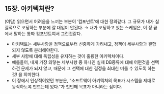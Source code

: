 ## 15장. 아키텍처란?

(여담) 읽으면서 어려움을 느끼는 부분이 ‘컴포넌트’에 대한 정의같다. 그 규모가 내가 실질적으로 코딩하는 부분에 잘 대입이 안된다. → 내가 코딩하고 있는 스케일은, 이 장 끝에서 말하는 통짜 컴포넌트여서 그런것같다.

- 아키텍트는 세부사항을 정책으로부터 신중하게 가려내고, 정책이 세부사항과 결합되지 않도록 분리해야한다.
- 세부 사항에 대해 독립성을 유지하는 것이 훌륭한 아키텍처이다.
- 예를들어, 내게 가장 와닿는 세부사항 중 하나인 실제 DB종류에 대해 어떤것을 선택하건 문제가 되지 않고, 때문에 그 선택에 대한 결정을 최대한 미룰 수 있도록 하는것! 을 의미한다.
- 이 장에서 인상적이었던 부분은, “소프트웨어 아키텍처의 목표가 시스템을 제대로 동작하도록 만드는데 있다.”가 첫번째 목표가 아니라는 점이다.

<br>

